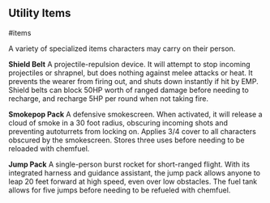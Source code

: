 Utility Items
---
#items

A variety of specialized items characters may carry on their person.

**Shield Belt**
A projectile-repulsion device. It will attempt to stop incoming projectiles or shrapnel, but does nothing against melee attacks or heat. It prevents the wearer from firing out, and shuts down instantly if hit by EMP. Shield belts can block 50HP worth of ranged damage before needing to recharge, and recharge 5HP per round when not taking fire.

**Smokepop Pack**
A defensive smokescreen. When activated, it will release a cloud of smoke in a 30 foot radius, obscuring incoming shots and preventing autoturrets from locking on. Applies 3/4 cover to all characters obscured by the smokescreen. Stores three uses before needing to be reloaded with chemfuel.

**Jump Pack**
A single-person burst rocket for short-ranged flight. With its integrated harness and guidance assistant, the jump pack allows anyone to leap 20 feet forward at high speed, even over low obstacles. The fuel tank allows for five jumps before needing to be refueled with chemfuel.